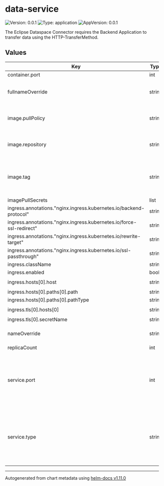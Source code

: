 <!--
  Catena-X - Product Passport Consumer Application
 
  Copyright (c) 2022, 2023 BASF SE, BMW AG, Henkel AG & Co. KGaA
 
  See the NOTICE file(s) distributed with this work for additional
  information regarding copyright ownership.
 
  This program and the accompanying materials are made available under the
  terms of the Apache License, Version 2.0 which is available at
  https://www.apache.org/licenses/LICENSE-2.0.
 
  Unless required by applicable law or agreed to in writing, software
  distributed under the License is distributed on an "AS IS" BASIS
  WITHOUT WARRANTIES OR CONDITIONS OF ANY KIND,
  either express or implied. See the
  License for the specific language govern in permissions and limitations
  under the License.
 
  SPDX-License-Identifier: Apache-2.0
-->

# data-service

![Version: 0.0.1](https://img.shields.io/badge/Version-0.0.1-informational?style=flat-square) ![Type: application](https://img.shields.io/badge/Type-application-informational?style=flat-square) ![AppVersion: 0.0.1](https://img.shields.io/badge/AppVersion-0.0.1-informational?style=flat-square)

The Eclipse Dataspace Connector requires the Backend Application to transfer data using the HTTP-TransferMethod.

## Values

| Key | Type | Default | Description |
|-----|------|---------|-------------|
| container.port | int | `80` |  |
| fullnameOverride | string | `"data-service"` | Overrides the releases full name |
| image.pullPolicy | string | `"IfNotPresent"` | [Kubernetes image pull policy](https://kubernetes.io/docs/concepts/containers/images/#image-pull-policy) to use |
| image.repository | string | `"ghcr.io/catenax-ng/catenax-at-home/provider-backend-service"` | Which container image to use |
| image.tag | string | `"0.0.1"` | Overrides the image tag whose default is the chart appVersion |
| imagePullSecrets | list | `[]` |  |
| ingress.annotations."nginx.ingress.kubernetes.io/backend-protocol" | string | `"HTTP"` |  |
| ingress.annotations."nginx.ingress.kubernetes.io/force-ssl-redirect" | string | `"true"` |  |
| ingress.annotations."nginx.ingress.kubernetes.io/rewrite-target" | string | `"/$2"` |  |
| ingress.annotations."nginx.ingress.kubernetes.io/ssl-passthrough" | string | `"false"` |  |
| ingress.className | string | `"nginx"` |  |
| ingress.enabled | bool | `true` |  |
| ingress.hosts[0].host | string | `"materialpass.int.demo.catena-x.net"` |  |
| ingress.hosts[0].paths[0].path | string | `"/provider_backend(/|$)(.*)"` |  |
| ingress.hosts[0].paths[0].pathType | string | `"Prefix"` |  |
| ingress.tls[0].hosts[0] | string | `"materialpass.int.demo.catena-x.net"` |  |
| ingress.tls[0].secretName | string | `"tls-secret"` |  |
| nameOverride | string | `""` | Overrides the charts name |
| replicaCount | int | `1` |  |
| service.port | int | `8080` | [Service type](https://kubernetes.io/docs/concepts/services-networking/service/#defining-a-service) to expose the running application on a set of Pods as a network service. |
| service.type | string | `"ClusterIP"` | [Service type](https://kubernetes.io/docs/concepts/services-networking/service/#publishing-services-service-types) to expose the running application on a set of Pods as a network service. |

----------------------------------------------
Autogenerated from chart metadata using [helm-docs v1.11.0](https://github.com/norwoodj/helm-docs/releases/v1.11.0)
